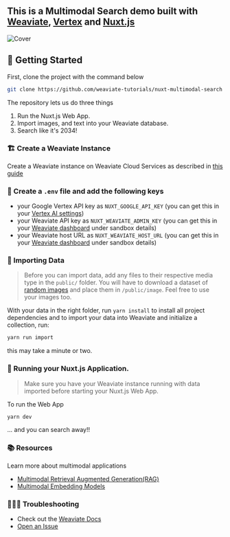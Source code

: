 ## This is a Multimodal Search demo built with [Weaviate](https://weaviate.io), [Vertex](https://cloud.google.com/vertex-ai) and [Nuxt.js](https://nuxt.com/) 

![Cover](cover.png)

## 🐥 Getting Started

First, clone the project with the command below

```bash
git clone https://github.com/weaviate-tutorials/nuxt-multimodal-search
```

The repository lets us do three things
1. Run the Nuxt.js Web App.
2. Import images, and text into your Weaviate database.
3. Search like it's 2034! 



### 🏗️ Create a Weaviate Instance

Create a Weaviate instance on Weaviate Cloud Services as described in [this guide](https://weaviate.io/developers/weaviate/quickstart#step-2-create-an-instance)

### 🦿 Create a `.env` file and add the following keys

- your Google Vertex API key as `NUXT_GOOGLE_API_KEY` (you can get this in your [Vertex AI settings](https://console.cloud.google.com/apis/credentials))
- your Weaviate API key as `NUXT_WEAVIATE_ADMIN_KEY` (you can get this in your [Weaviate dashboard](https://console.weaviate.cloud/dashboard) under sandbox details)
- your Weaviate host URL as `NUXT_WEAVIATE_HOST_URL` (you can get this in your [Weaviate dashboard](https://console.weaviate.cloud/dashboard) under sandbox details)

### 📩 Importing Data
> Before you can import data, add any files to their respective media type in the `public/` folder. You will have to download a dataset of [random images](https://drive.google.com/drive/folders/17QwLNUY2nB9FhKffBD0OIpDI2C0QKdqY?usp=sharing) and place them in `/public/image`. Feel free to use your images too.

With your data in the right folder, run `yarn install` to install all project dependencies and to import your data into Weaviate and initialize a collection, run:
```bash
yarn run import
```

this may take a minute or two.


### 🚀 Running your Nuxt.js Application.
> Make sure you have your Weaviate instance running with data imported before starting your Nuxt.js Web App.

To run the Web App
```bash
yarn dev
```

... and you can search away!! 


### 📚 Resources

Learn more about multimodal applications
- [Multimodal Retrieval Augmented Generation(RAG)](https://weaviate.io/blog/multimodal-rag)
- [Multimodal Embedding Models](https://weaviate.io/blog/multimodal-models)


### 🤷🏾‍♂️ Troubleshooting

- Check out the [Weaviate Docs](https://weaviate.io/developers/weaviate)
- [Open an Issue](https://github.com/malgamves/next-multimodal-search-demo/issues)



